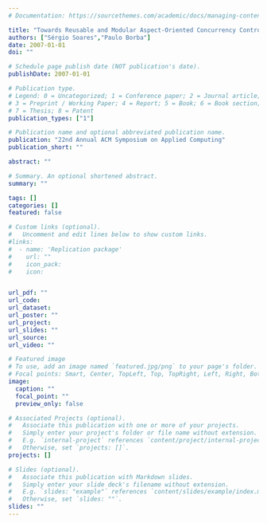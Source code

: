 ```yaml
---
# Documentation: https://sourcethemes.com/academic/docs/managing-content/

title: "Towards Reusable and Modular Aspect-Oriented Concurrency Control"
authors: ["Sérgio Soares","Paulo Borba"]
date: 2007-01-01
doi: ""

# Schedule page publish date (NOT publication's date).
publishDate: 2007-01-01

# Publication type.
# Legend: 0 = Uncategorized; 1 = Conference paper; 2 = Journal article;
# 3 = Preprint / Working Paper; 4 = Report; 5 = Book; 6 = Book section;
# 7 = Thesis; 8 = Patent
publication_types: ["1"]

# Publication name and optional abbreviated publication name.
publication: "22nd Annual ACM Symposium on Applied Computing"
publication_short: ""

abstract: ""

# Summary. An optional shortened abstract.
summary: ""

tags: []
categories: []
featured: false

# Custom links (optional).
#   Uncomment and edit lines below to show custom links.
#links:
#  - name: 'Replication package'
#    url: ""
#    icon_pack: 
#    icon: 


url_pdf: ""
url_code:
url_dataset:
url_poster: ""
url_project:
url_slides: ""
url_source:
url_video: ""

# Featured image
# To use, add an image named `featured.jpg/png` to your page's folder. 
# Focal points: Smart, Center, TopLeft, Top, TopRight, Left, Right, BottomLeft, Bottom, BottomRight.
image:
  caption: ""
  focal_point: ""
  preview_only: false

# Associated Projects (optional).
#   Associate this publication with one or more of your projects.
#   Simply enter your project's folder or file name without extension.
#   E.g. `internal-project` references `content/project/internal-project/index.md`.
#   Otherwise, set `projects: []`.
projects: []

# Slides (optional).
#   Associate this publication with Markdown slides.
#   Simply enter your slide deck's filename without extension.
#   E.g. `slides: "example"` references `content/slides/example/index.md`.
#   Otherwise, set `slides: ""`.
slides: ""
---
```


